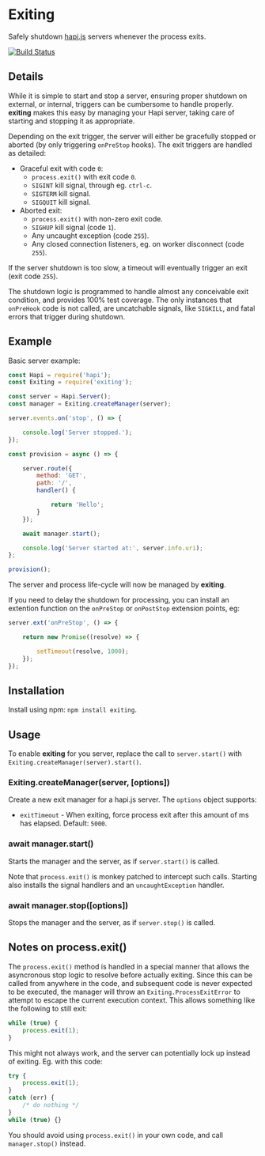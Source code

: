 # Exiting

Safely shutdown [hapi.js](http://hapijs.com/) servers whenever the process exits.

[![Build Status](https://travis-ci.org/kanongil/exiting.svg?branch=master)](https://travis-ci.org/kanongil/exiting)

## Details

While it is simple to start and stop a server, ensuring proper shutdown on external, or internal,
triggers can be cumbersome to handle properly.
**exiting** makes this easy by managing your Hapi server, taking care of starting and stopping it
as appropriate.

Depending on the exit trigger, the server will either be gracefully stopped or aborted (by only
triggering `onPreStop` hooks).
The exit triggers are handled as detailed:

 * Graceful exit with code `0`:
   * `process.exit()` with exit code `0`.
   * `SIGINT` kill signal, through eg. `ctrl-c`.
   * `SIGTERM` kill signal.
   * `SIGQUIT` kill signal.
 * Aborted exit:
   * `process.exit()` with non-zero exit code.
   * `SIGHUP` kill signal (code `1`).
   * Any uncaught exception (code `255`).
   * Any closed connection listeners, eg. on worker disconnect (code `255`).

If the server shutdown is too slow, a timeout will eventually trigger an exit (exit code `255`).

The shutdown logic is programmed to handle almost any conceivable exit condition, and provides
100% test coverage.
The only instances that `onPreHook` code is not called, are uncatchable signals, like `SIGKILL`,
and fatal errors that trigger during shutdown.

## Example

Basic server example:

```js
const Hapi = require('hapi');
const Exiting = require('exiting');

const server = Hapi.Server();
const manager = Exiting.createManager(server);

server.events.on('stop', () => {

    console.log('Server stopped.');
});

const provision = async () => {

    server.route({
        method: 'GET',
        path: '/',
        handler() {

            return 'Hello';
        }
    });

    await manager.start();

    console.log('Server started at:', server.info.uri);
};

provision();
```

The server and process life-cycle will now be managed by **exiting**.

If you need to delay the shutdown for processing, you can install an extention function on the
`onPreStop` or `onPostStop` extension points, eg:

```js
server.ext('onPreStop', () => {

    return new Promise((resolve) => {

        setTimeout(resolve, 1000);
    });
});
```

## Installation

Install using npm: `npm install exiting`.

## Usage

To enable **exiting** for you server, replace the call to `server.start()` with
`Exiting.createManager(server).start()`.

### Exiting.createManager(server, [options])

Create a new exit manager for a hapi.js server. The `options` object supports:

 * `exitTimeout` - When exiting, force process exit after this amount of ms has elapsed. Default: `5000`.

### await manager.start()

Starts the manager and the server, as if `server.start()` is called.

Note that `process.exit()` is monkey patched to intercept such calls.
Starting also installs the signal handlers and an `uncaughtException` handler.

### await manager.stop([options])

Stops the manager and the server, as if `server.stop()` is called.

## Notes on process.exit()

The `process.exit()` method is handled in a special manner that allows the asyncronous stop
logic to resolve before actually exiting. Since this can be called from anywhere in the code,
and subsequent code is never expected to be executed, the manager will throw an
`Exiting.ProcessExitError` to attempt to escape the current execution context. This allows
something like the following to still exit:

```js
while (true) {
    process.exit(1);
}
```

This might not always work, and the server can potentially lock up instead of exiting.
Eg. with this code:

```js
try {
    process.exit(1);
}
catch (err) {
    /* do nothing */
}
while (true) {}
```

You should avoid using `process.exit()` in your own code, and call `manager.stop()` instead.
